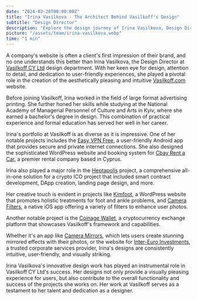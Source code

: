 ```yaml
---
date: "2024-03-20T00:00:00Z"
title: "Irina Vasilkova - The Architect Behind Vasilkoff's Design"
subtitle: "Design Director"
description: "Explore the design journey of Irina Vasilkova, Design Director at Vasilkoff CY Ltd, who has transformed the face of digital interfaces with her innovative designs."
picture: "/assets/team/irina-vasilkova.webp"
time: "1 min"
---
```

A company's website is often a client's first impression of their brand, and no one understands this better than Irina Vasilkova, the Design Director at [Vasilkoff CY Ltd](https://design.vasilkoff.com) design department. With her keen eye for design, attention to detail, and dedication to user-friendly experiences, she played a pivotal role in the creation of the aesthetically pleasing and intuitive [Vasilkoff.com](https://vasilkoff.com) website.

Before joining Vasilkoff, Irina worked in the field of large format advertising printing. She further honed her skills while studying at the National Academy of Managerial Personnel of Culture and Arts in Kyiv, where she earned a bachelor's degree in design. This combination of practical experience and formal education has served her well in her career.

Irina's portfolio at Vasilkoff is as diverse as it is impressive. One of her notable projects includes the [Easy VPN Free](/portfolio/vpn-free), a user-friendly Android app that provides secure and private internet connections. She also designed the sophisticated WordPress website and booking system for [Cbay Rent a Car](/portfolio/cbay), a premier rental company based in Cyprus.

Irina also played a major role in the [Heptapolis](/portfolio/heptapolis) project, a comprehensive all-in-one solution for a crypto ICO project that included smart contract development, DApp creation, landing page design, and more.

Her creative touch is evident in projects like [Kimfoot](/portfolio/kimfoot), a WordPress website that promotes holistic treatments for foot and ankle problems, and [Camera Filters](/portfolio/camera-filters), a native iOS app offering a variety of filters to enhance user photos.

Another notable project is the [Coinage Wallet](/portfolio/coinage-wallet), a cryptocurrency exchange platform that showcases Vasilkoff's framework and capabilities.

Whether it's an app like [Camera Mirrors](/portfolio/camera-mirrors), which lets users create stunning mirrored effects with their photos, or the website for [Inter-Euro Investments](/portfolio/inter-euro), a trusted corporate services provider, Irina's designs are consistently intuitive, user-friendly, and visually striking.

Irina Vasilkova's innovative design work has played an instrumental role in Vasilkoff CY Ltd's success. Her designs not only provide a visually pleasing experience for users, but also contribute to the overall functionality and success of the projects she works on. Her work at Vasilkoff serves as a testament to her talent and dedication as a designer.
